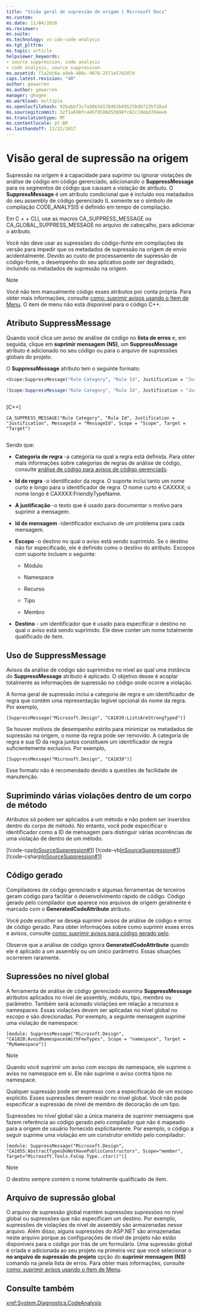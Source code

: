 ```yaml
---
title: "Visão geral de supressão de origem | Microsoft Docs"
ms.custom: 
ms.date: 11/04/2016
ms.reviewer: 
ms.suite: 
ms.technology: vs-ide-code-analysis
ms.tgt_pltfrm: 
ms.topic: article
helpviewer_keywords:
- source suppression, code analysis
- code analysis, source suppression
ms.assetid: f1a2dc6a-a9eb-408c-9078-2571e57d207d
caps.latest.revision: "40"
author: gewarren
ms.author: gewarren
manager: ghogen
ms.workload: multiple
ms.openlocfilehash: 92babbf3c7a5863d178463b69525bdb722bf28ad
ms.sourcegitcommit: 32f1a690fc445f9586d53698fc82c7debd784eeb
ms.translationtype: MT
ms.contentlocale: pt-BR
ms.lasthandoff: 12/22/2017
---
```

# <a name="in-source-suppression-overview"></a>Visão geral de supressão na origem
Supressão na origem é a capacidade para suprimir ou ignorar violações de análise de código em código gerenciado, adicionando o **SuppressMessage** para os segmentos de código que causam a violação de atributo. O **SuppressMessage** é um atributo condicional que é incluído nos metadados do seu assembly de código gerenciado IL somente se o símbolo de compilação CODE_ANALYSIS é definido em tempo de compilação.  
  
 Em C + + CLI, use as macros CA_SUPPRESS_MESSAGE ou CA_GLOBAL_SUPPRESS_MESSAGE no arquivo de cabeçalho, para adicionar o atributo.  
  
 Você não deve usar as supressões do código-fonte em compilações de versão para impedir que os metadados de supressão na origem de envio acidentalmente. Devido ao custo de processamento de supressão de código-fonte, o desempenho do seu aplicativo pode ser degradado, incluindo os metadados de supressão na origem.  
  
> [!NOTE]
>  Você não tem manualmente código esses atributos por conta própria. Para obter mais informações, consulte [como: suprimir avisos usando o Item de Menu](../code-quality/how-to-suppress-warnings-by-using-the-menu-item.md). O item de menu não está disponível para o código C++.  
  
## <a name="suppressmessage-attribute"></a>Atributo SuppressMessage  
 Quando você clica um aviso de análise de código no **lista de erros** e, em seguida, clique em **suprimir mensagem (NS)**, um **SuppressMessage** atributo é adicionado no seu código ou para o arquivo de supressões globais do projeto.  
  
 O **SuppressMessage** atributo tem o seguinte formato:  
  
```vb  
<Scope:SuppressMessage("Rule Category", "Rule Id", Justification = "Justification", MessageId = "MessageId", Scope = "Scope", Target = "Target")>  
```  
  
```csharp  
[Scope:SuppressMessage("Rule Category", "Rule Id", Justification = "Justification", MessageId = "MessageId", Scope = "Scope", Target = "Target")]  
  
```  
  
 [C++]  
  
```  
CA_SUPPRESS_MESSAGE("Rule Category", "Rule Id", Justification = "Justification", MessageId = "MessageId", Scope = "Scope", Target = "Target")  
  
```  
  
 Sendo que:  
  
-   **Categoria de regra** -a categoria na qual a regra está definida. Para obter mais informações sobre categorias de regras de análise de código, consulte [análise de código para avisos de código gerenciado](../code-quality/code-analysis-for-managed-code-warnings.md).  
  
-   **Id de regra** -o identificador da regra. O suporte inclui tanto um nome curto e longo para o identificador de regra. O nome curto é CAXXXX; o nome longo é CAXXXX:FriendlyTypeName.  
  
-   **A justificação** -o texto que é usado para documentar o motivo para suprimir a mensagem.  
  
-   **Id de mensagem** -identificador exclusivo de um problema para cada mensagem.  
  
-   **Escopo** -o destino no qual o aviso está sendo suprimido. Se o destino não for especificado, ele é definido como o destino do atributo. Escopos com suporte incluem o seguinte:  
  
    -   Módulo  
  
    -   Namespace  
  
    -   Recurso  
  
    -   Tipo  
  
    -   Membro  
  
-   **Destino** - um identificador que é usado para especificar o destino no qual o aviso está sendo suprimido. Ele deve conter um nome totalmente qualificado de item.  
  
## <a name="suppressmessage-usage"></a>Uso de SuppressMessage  
 Avisos da análise de código são suprimidos no nível ao qual uma instância do **SuppressMessage** atributo é aplicado. O objetivo desse é acoplar totalmente as informações de supressão no código onde ocorre a violação.  
  
 A forma geral de supressão inclui a categoria de regra e um identificador de regra que contém uma representação legível opcional do nome da regra. Por exemplo,  
  
 `[SuppressMessage("Microsoft.Design", "CA1039:ListsAreStrongTyped")]`  
  
 Se houver motivos de desempenho estrito para minimizar os metadados de supressão na origem, o nome da regra pode ser removido. A categoria de regra e sua ID da regra juntos constituem um identificador de regra suficientemente exclusivo. Por exemplo,  
  
 `[SuppressMessage("Microsoft.Design", "CA1039")]`  
  
 Esse formato não é recomendado devido a questões de facilidade de manutenção.  
  
## <a name="suppressing-multiple-violations-within-a-method-body"></a>Suprimindo várias violações dentro de um corpo de método  
 Atributos só podem ser aplicados a um método e não podem ser inseridos dentro do corpo de método. No entanto, você pode especificar o identificador como a ID de mensagem para distinguir várias ocorrências de uma violação de dentro de um método.  
  
 [!code-cpp[InSourceSuppression#1](../code-quality/codesnippet/CPP/in-source-suppression-overview_1.cpp)]
 [!code-vb[InSourceSuppression#1](../code-quality/codesnippet/VisualBasic/in-source-suppression-overview_1.vb)]
 [!code-csharp[InSourceSuppression#1](../code-quality/codesnippet/CSharp/in-source-suppression-overview_1.cs)]  
  
## <a name="generated-code"></a>Código gerado  
 Compiladores de código gerenciado e algumas ferramentas de terceiros geram código para facilitar o desenvolvimento rápido de código. Código gerado pelo compilador que aparece nos arquivos de origem geralmente é marcado com o **GeneratedCodeAttribute** atributo.  
  
 Você pode escolher se deseja suprimir avisos de análise de código e erros de código gerado. Para obter informações sobre como suprimir esses erros e avisos, consulte [como: suprimir avisos para código gerado pelo](../code-quality/how-to-suppress-code-analysis-warnings-for-generated-code.md).  
  
 Observe que a análise de código ignora **GeneratedCodeAttribute** quando ele é aplicado a um assembly ou um único parâmetro. Essas situações ocorrerem raramente.  
  
## <a name="global-level-suppressions"></a>Supressões no nível global  
 A ferramenta de análise de código gerenciado examina **SuppressMessage** atributos aplicados no nível de assembly, módulo, tipo, membro ou parâmetro. Também será acionado violações em relação a recursos e namespaces. Essas violações devem ser aplicadas no nível global no escopo e são direcionadas. Por exemplo, a seguinte mensagem suprime uma violação de namespace:  
  
 `[module: SuppressMessage("Microsoft.Design", "CA1020:AvoidNamespacesWithFewTypes", Scope = "namespace", Target = "MyNamespace")]`  
  
> [!NOTE]
>  Quando você suprimir um aviso com escopo de namespace, ele suprime o aviso no namespace em si. Ele não suprime o aviso contra tipos no namespace.  
  
 Qualquer supressão pode ser expresso com a especificação de um escopo explícito. Esses supressões devem residir no nível global. Você não pode especificar a supressão de nível de membro de decoração de um tipo.  
  
 Supressões no nível global são a única maneira de suprimir mensagens que fazem referência ao código gerado pelo compilador que não é mapeado para a origem de usuário fornecido explicitamente. Por exemplo, o código a seguir suprime uma violação em um construtor emitido pelo compilador:  
  
 `[module: SuppressMessage("Microsoft.Design", "CA1055:AbstractTypesDoNotHavePublicConstructors", Scope="member", Target="Microsoft.Tools.FxCop.Type..ctor()")]`  
  
> [!NOTE]
>  O destino sempre contém o nome totalmente qualificado de item.  
  
## <a name="global-suppression-file"></a>Arquivo de supressão global  
 O arquivo de supressão global mantém supressões supressões no nível global ou supressões que não especificam um destino. Por exemplo, supressões de violações de nível de assembly são armazenadas nesse arquivo. Além disso, alguns supressões do ASP.NET são armazenadas neste arquivo porque as configurações de nível de projeto não estão disponíveis para o código por trás de um formulário. Uma supressão global é criada e adicionada ao seu projeto na primeira vez que você selecionar o **no arquivo de supressão do projeto** opção do **suprimir mensagem (NS)** comando na janela lista de erros. Para obter mais informações, consulte [como: suprimir avisos usando o Item de Menu](../code-quality/how-to-suppress-warnings-by-using-the-menu-item.md).  
  
## <a name="see-also"></a>Consulte também  
 <xref:System.Diagnostics.CodeAnalysis>